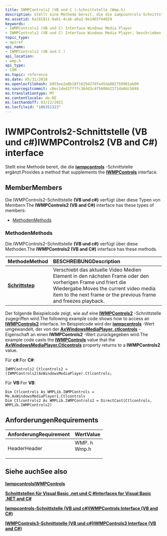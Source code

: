 ```yaml
---
title: IWMPControls2 (VB und C )-Schnittstelle (Wmp.h)
description: Stellt eine Methode bereit, die die iwmpcontrols-Schnittstelle ergänzt.
ms.assetid: 6a181911-9ab1-4cab-a6a2-9e1465f44029
keywords:
- IWMPControls2 (VB und C) Interface Windows Media Player
- IWMPControls2 (VB und C) Interface Windows Media Player, beschrieben
topic_type:
- apiref
api_name:
- IWMPControls2 (VB and C )
api_location:
- wmp.h
api_type:
- COM
ms.topic: reference
ms.date: 05/31/2018
ms.openlocfilehash: b955ee2a8b18f1629427dfe45da802759901ab00
ms.sourcegitcommit: c8ec1ded1ffffc364d3c4f560bb2171da0dc5040
ms.translationtype: MT
ms.contentlocale: de-DE
ms.lasthandoff: 03/22/2021
ms.locfileid: "106351323"
---
```

# <a name="iwmpcontrols2-vb-and-c-interface"></a><span data-ttu-id="aff0c-105">IWMPControls2-Schnittstelle (VB und c#)</span><span class="sxs-lookup"><span data-stu-id="aff0c-105">IWMPControls2 (VB and C#) interface</span></span>

<span data-ttu-id="aff0c-106">Stellt eine Methode bereit, die die [**iwmpcontrols**](/previous-versions/windows/desktop/api/wmp/nn-wmp-iwmpcontrols) -Schnittstelle ergänzt.</span><span class="sxs-lookup"><span data-stu-id="aff0c-106">Provides a method that supplements the [**IWMPControls**](/previous-versions/windows/desktop/api/wmp/nn-wmp-iwmpcontrols) interface.</span></span>

## <a name="members"></a><span data-ttu-id="aff0c-107">Member</span><span class="sxs-lookup"><span data-stu-id="aff0c-107">Members</span></span>

<span data-ttu-id="aff0c-108">Die IWMPControls2-Schnittstelle **(VB und c#)** verfügt über diese Typen von Membern:</span><span class="sxs-lookup"><span data-stu-id="aff0c-108">The **IWMPControls2 (VB and C#)** interface has these types of members:</span></span>

-   [<span data-ttu-id="aff0c-109">Methoden</span><span class="sxs-lookup"><span data-stu-id="aff0c-109">Methods</span></span>](#methods)

### <a name="methods"></a><span data-ttu-id="aff0c-110">Methoden</span><span class="sxs-lookup"><span data-stu-id="aff0c-110">Methods</span></span>

<span data-ttu-id="aff0c-111">Die IWMPControls2-Schnittstelle **(VB und c#)** verfügt über diese Methoden.</span><span class="sxs-lookup"><span data-stu-id="aff0c-111">The **IWMPControls2 (VB and C#)** interface has these methods.</span></span>



| <span data-ttu-id="aff0c-112">Methode</span><span class="sxs-lookup"><span data-stu-id="aff0c-112">Method</span></span>                                                           | <span data-ttu-id="aff0c-113">BESCHREIBUNG</span><span class="sxs-lookup"><span data-stu-id="aff0c-113">Description</span></span>                                                                                                 |
|:-----------------------------------------------------------------|:------------------------------------------------------------------------------------------------------------|
| [<span data-ttu-id="aff0c-114">**Schritt**</span><span class="sxs-lookup"><span data-stu-id="aff0c-114">**step**</span></span>](wmplibiwmpcontrols2-iwmpcontrols2-step--vb-and-c.md) | <span data-ttu-id="aff0c-115">Verschiebt das aktuelle Video Medien Element in den nächsten Frame oder den vorherigen Frame und friert die Wiedergabe.</span><span class="sxs-lookup"><span data-stu-id="aff0c-115">Moves the current video media item to the next frame or the previous frame and freezes playback.</span></span><br/> |



 

<span data-ttu-id="aff0c-116">Der folgende Beispielcode zeigt, wie auf eine [**IWMPControls2**](/previous-versions/windows/desktop/api/wmp/nn-wmp-iwmpcontrols2) -Schnittstelle zugegriffen wird.</span><span class="sxs-lookup"><span data-stu-id="aff0c-116">The following example code shows how to access an [**IWMPControls2**](/previous-versions/windows/desktop/api/wmp/nn-wmp-iwmpcontrols2) interface.</span></span> <span data-ttu-id="aff0c-117">Im Beispielcode wird der [**iwmpcontrols**](/previous-versions/windows/desktop/api/wmp/nn-wmp-iwmpcontrols) -Wert umgewandelt, der von der [**AxWindowsMediaPlayer. ctlcontrols**](axwmplib-axwindowsmediaplayer-ctlcontrols--vb-and-c.md) -Eigenschaft an einen **IWMPControls2** -Wert zurückgegeben wird.</span><span class="sxs-lookup"><span data-stu-id="aff0c-117">The example code casts the [**IWMPControls**](/previous-versions/windows/desktop/api/wmp/nn-wmp-iwmpcontrols) value that the [**AxWindowsMediaPlayer.Ctlcontrols**](axwmplib-axwindowsmediaplayer-ctlcontrols--vb-and-c.md) property returns to a **IWMPControls2** value.</span></span>

<span data-ttu-id="aff0c-118">Für **c#**:</span><span class="sxs-lookup"><span data-stu-id="aff0c-118">For **C#**:</span></span>


```CSharp
IWMPControls2 Ctlcontrols2 = (IWMPControls2)AxWindowsMediaPlayer.Ctlcontrols;
```



<span data-ttu-id="aff0c-119">Für **VB**:</span><span class="sxs-lookup"><span data-stu-id="aff0c-119">For **VB**:</span></span>


```VB
Dim Ctlcontrols As WMPLib.IWMPControls = Me.AxWindowsMediaPlayer1.Ctlcontrols
Dim Ctlcontrols2 As WMPLib.IWMPControls2 = DirectCast(Ctlcontrols, WMPLib.IWMPControls2)
```



## <a name="requirements"></a><span data-ttu-id="aff0c-120">Anforderungen</span><span class="sxs-lookup"><span data-stu-id="aff0c-120">Requirements</span></span>



| <span data-ttu-id="aff0c-121">Anforderung</span><span class="sxs-lookup"><span data-stu-id="aff0c-121">Requirement</span></span> | <span data-ttu-id="aff0c-122">Wert</span><span class="sxs-lookup"><span data-stu-id="aff0c-122">Value</span></span> |
|-------------------|----------------------------------------------------------------------------------|
| <span data-ttu-id="aff0c-123">Header</span><span class="sxs-lookup"><span data-stu-id="aff0c-123">Header</span></span><br/> | <dl> <span data-ttu-id="aff0c-124"><dt>WMP. h</dt></span><span class="sxs-lookup"><span data-stu-id="aff0c-124"><dt>Wmp.h</dt></span></span> </dl> |



## <a name="see-also"></a><span data-ttu-id="aff0c-125">Siehe auch</span><span class="sxs-lookup"><span data-stu-id="aff0c-125">See also</span></span>

<dl> <dt>

[<span data-ttu-id="aff0c-126">**Iwmpcontrols**</span><span class="sxs-lookup"><span data-stu-id="aff0c-126">**IWMPControls**</span></span>](/previous-versions/windows/desktop/api/wmp/nn-wmp-iwmpcontrols)
</dt> <dt>

[<span data-ttu-id="aff0c-127">**Schnittstellen für Visual Basic .net und C #**</span><span class="sxs-lookup"><span data-stu-id="aff0c-127">**Interfaces for Visual Basic .NET and C#**</span></span>](interfaces-for-visual-basic--net-and-c.md)
</dt> <dt>

[<span data-ttu-id="aff0c-128">**Iwmpcontrols-Schnittstelle (VB und c#)**</span><span class="sxs-lookup"><span data-stu-id="aff0c-128">**IWMPControls Interface (VB and C#)**</span></span>](iwmpcontrols--vb-and-c.md)
</dt> <dt>

[<span data-ttu-id="aff0c-129">**IWMPControls3-Schnittstelle (VB und c#)**</span><span class="sxs-lookup"><span data-stu-id="aff0c-129">**IWMPControls3 Interface (VB and C#)**</span></span>](iwmpcontrols3--vb-and-c.md)
</dt> </dl>

 

 





